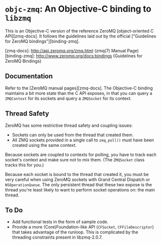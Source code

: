 `objc-zmq`: An Objective-C binding to `libzmq`
==============================================

This is an Objective-C version
of the reference ZeroMQ
[object-oriented C API][zmq-docs].
It follows the guidelines
laid out by the official
["Guidelines for ZeroMQ bindings"][binding-zmq].

[zmq-docs]: http://api.zeromq.org/zmq.html (zmq(7) Manual Page)
[binding-zmq]: http://www.zeromq.org/docs:bindings (Guidelines for ZeroMQ Bindings)

Documentation
-------------
Refer to the [ZeroMQ manual pages][zmq-docs].
The Objective-C binding
maintains a bit more state
than the C API exposes,
in that you can query
a `ZMQContext`
for its sockets
and query a `ZMQSocket`
for its context.

Thread Safety
-------------
ZeroMQ has some restrictive thread safety and coupling issues:

* Sockets can only be used from the thread that created them.
* All ZMQ sockets provided in a single call to `zmq_poll()` must have been created using the same context.

Because sockets
are coupled to contexts
for polling,
you have to track
each socket's context
and make sure not to mix them.
(The `ZMQSocket` class tracks this for you.)

Because each socket
is bound to the thread that created it,
you must be very careful when using
ZeroMQ sockets
with Grand Central Dispatch
or `NSOperationQueue`.
The only persistent thread
that these two expose
is the thread
you're least likely
to want to perform socket operations on:
the main thread.

To Do
-----
* Add functional tests in the form of sample code.
* Provide a more (Core)Foundation-like API
(`CFSocket`, `CFFileDescriptor`)
that takes advantage of the runloop.
This is complicated by
the threading constraints
present in libzmq-2.0.7.

